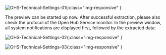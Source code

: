 
![OHS-Technical-Settings-01](/img/content/OHS-Technical-Settings-01.png){:class="img-responsive" }

The preview can be started up now. After successful extraction, please also check the protocol of the Open Hub Service monitor. In the preview window, all system notifications are displayed first, followed by the extracted data:

![OHS-Technical-Settings-02](/img/content/OHS-Technical-Settings-02.png){:class="img-responsive" }

![OHS-Technical-Settings-03](/img/content/OHS-Technical-Settings-03.png){:class="img-responsive" }